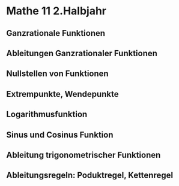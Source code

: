 # Mathe 11 2.Halbjahr

## Ganzrationale Funktionen

## Ableitungen Ganzrationaler Funktionen

## Nullstellen von Funktionen

## Extrempunkte, Wendepunkte

## Logarithmusfunktion

## Sinus und Cosinus Funktion

## Ableitung trigonometrischer Funktionen

## Ableitungsregeln: Poduktregel, Kettenregel